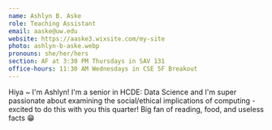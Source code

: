 ```yaml
---
name: Ashlyn B. Aske
role: Teaching Assistant
email: aaske@uw.edu
website: https://aaske3.wixsite.com/my-site
photo: ashlyn-b-aske.webp
pronouns: she/her/hers
section: AF at 3:30 PM Thursdays in SAV 131
office-hours: 11:30 AM Wednesdays in CSE 5F Breakout
---
```


Hiya ~ I'm Ashlyn! I'm a senior in HCDE: Data Science and I'm super passionate about examining the social/ethical implications of computing - excited to do this with you this quarter! Big fan of reading, food, and useless facts 😁
